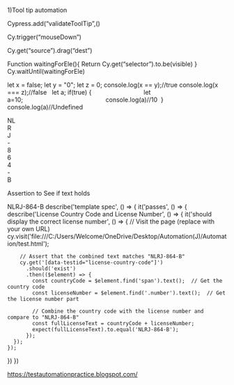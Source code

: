 
1)Tool tip automation



Cypress.add(“validateToolTip”,()

Cy.trigger(“mouseDown”)

Cy.get(“source”).drag(“dest”)


Function waitingForEle(){
Return Cy.get(“selector”).to.be(visible)
}
Cy.waitUntil(waitingForEle)

let x = false;
let y = "0";
let z = 0;
console.log(x == y);//true
console.log(x === z);//false
 
let a;
if(true) {       
  let a=10;              
console.log(a)//10
 }
console.log(a)//Undefined
 

<div data-testid="license-country-code" required class="country eu"><span>NL</span>
<div class="number"><div class="letter">R</div><div class="letter">J</div><div class="stripe">-</div><div class="letter">8</div><div class="letter">6</div><div class="letter">4</div><div class="stripe">-</div><div class="letter">B</div></div></div>

Assertion to See if text holds

NLRJ-864-B
describe('template spec', () => {
  it('passes', () => {
    describe('License Country Code and License Number', () => {
      it('should display the correct license number', () => {
        // Visit the page (replace with your own URL)
        cy.visit('file:///C:/Users/Welcome/OneDrive/Desktop/Automation(J)/Automation/test.html');
    
        // Assert that the combined text matches "NLRJ-864-B"
        cy.get('[data-testid="license-country-code"]')
          .should('exist')
          .then(($element) => {
            const countryCode = $element.find('span').text();  // Get the country code
            const licenseNumber = $element.find('.number').text();  // Get the license number part
    
            // Combine the country code with the license number and compare to "NLRJ-864-B"
            const fullLicenseText = countryCode + licenseNumber;
            expect(fullLicenseText).to.equal('NLRJ-864-B');
          });
      });
    });
    
  })
})



https://testautomationpractice.blogspot.com/